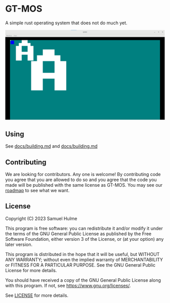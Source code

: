 # GT-MOS

A simple rust operating system that does not do much yet.

![An image of the operating system running in QEMU showing a teal background and 3 A letters at different text sizes. There is also a blue box and a red diagonal line in the top left corner](docs/images/Screenshot%202023-11-06%20190146.png)

## Using

See [docs/building.md](docs/running.md) and [docs/building.md](docs/running.md)

## Contributing

We are looking for contributors. Any one is welcome! By contributing code you agree that you are allowed to do so and you agree that the code you made will be published with the same license as GT-MOS.
You may see our [roadmap](docs/roadmap.md) to see what we want.

## License

Copyright (C) 2023  Samuel Hulme

This program is free software: you can redistribute it and/or modify
it under the terms of the GNU General Public License as published by
the Free Software Foundation, either version 3 of the License, or
(at your option) any later version.

This program is distributed in the hope that it will be useful,
but WITHOUT ANY WARRANTY; without even the implied warranty of
MERCHANTABILITY or FITNESS FOR A PARTICULAR PURPOSE.  See the
GNU General Public License for more details.

You should have received a copy of the GNU General Public License
along with this program.  If not, see <https://www.gnu.org/licenses/>.

See [LICENSE](./LICENSE) for more details.

